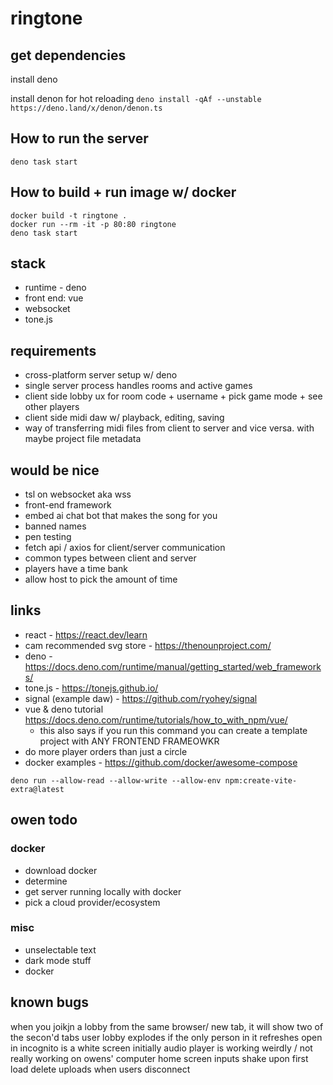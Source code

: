 # ringtone

## get dependencies
install deno

install denon for hot reloading
`deno install -qAf --unstable https://deno.land/x/denon/denon.ts`
## How to run the server
```
deno task start
```

## How to build + run image w/ docker
```
docker build -t ringtone .
docker run --rm -it -p 80:80 ringtone
deno task start
```

## stack
- runtime - deno
- front end: vue
- websocket
- tone.js

## requirements
- cross-platform server setup w/ deno
- single server process handles rooms and active games
- client side lobby ux for room code + username + pick game mode + see other players
- client side midi daw w/ playback, editing, saving
- way of transferring midi files from client to server and vice versa. with maybe project file metadata

## would be nice
- tsl on websocket aka wss
- front-end framework
- embed ai chat bot that makes the song for you
- banned names
- pen testing
- fetch api / axios for client/server communication
- common types between client and server
- players have a time bank
- allow host to pick the amount of time

## links
- react - https://react.dev/learn
- cam recommended svg store - https://thenounproject.com/
- deno - https://docs.deno.com/runtime/manual/getting_started/web_frameworks/
- tone.js - https://tonejs.github.io/
- signal (example daw) - https://github.com/ryohey/signal
- vue & deno tutorial https://docs.deno.com/runtime/tutorials/how_to_with_npm/vue/
    - this also says if you run this command you can create a template project with ANY FRONTEND FRAMEOWKR
- do more player orders than just a circle
- docker examples - https://github.com/docker/awesome-compose
```
deno run --allow-read --allow-write --allow-env npm:create-vite-extra@latest
```

## owen todo
### docker
- download docker
- determine 
- get server running locally with docker
- pick a cloud provider/ecosystem


### misc 
- unselectable text
- dark mode stuff
- docker

## known bugs
when you joikjn a lobby from the same browser/ new tab, it will show two of the secon'd tabs user 
lobby explodes if the only person in it refreshes
open in incognito is a white screen initially
audio player is working weirdly / not really working on owens' computer 
home screen inputs shake upon first load
delete uploads when users disconnect
